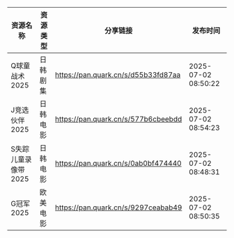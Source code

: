 | 资源名称         | 资源类型 | 分享链接                                | 发布时间                |
| ------------ | ---- | ----------------------------------- | ------------------- |
| Q球童战术2025    | 日韩剧集 | https://pan.quark.cn/s/d55b33fd87aa | 2025-07-02 08:50:22 |
| J竞选伙伴2025    | 日韩电影 | https://pan.quark.cn/s/577b6cbeebdd | 2025-07-02 08:54:23 |
| S失踪儿童录像带2025 | 日韩电影 | https://pan.quark.cn/s/0ab0bf474440 | 2025-07-02 08:48:31 |
| G冠军2025      | 欧美电影 | https://pan.quark.cn/s/9297ceabab49 | 2025-07-02 08:50:35 |

